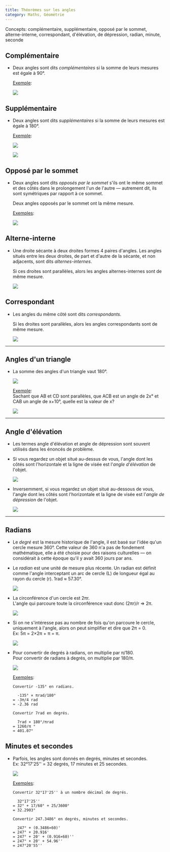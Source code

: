 ```yaml
---
title: Théorèmes sur les angles
category: Maths, Géométrie
---
```


Concepts: complémentaire, supplémentaire, opposé par le sommet, alterne-interne, correspondant, d'élévation, de dépression, radian, minute, seconde

## Complémentaire

* Deux angles sont dits *complémentaires* si la somme de leurs mesures est égale à 90°.

  <ins>Exemple</ins>:

  ![](https://i.imgur.com/mWShWPv.png)

## Supplémentaire

* Deux angles sont dits *supplémentaires* si la somme de leurs mesures est égale à 180°.

  <ins>Exemple</ins>:

  ![](https://i.imgur.com/b9Ys9YV.png)

  ![](https://i.imgur.com/WLivx8C.png)

## Opposé par le sommet

* Deux angles sont dits *opposés par le sommet*  s'ils ont le même sommet et des côtés dans le prolongement l'un de l'autre — autrement dit, ils sont symétriques par rapport à ce sommet.

  Deux angles opposés par le sommet ont la même mesure.

  <ins>Exemples</ins>:

  ![](https://i.imgur.com/DoCCc1R.png)

## Alterne-interne

* Une droite sécante à deux droites formes 4 paires d'angles. Les angles situés entre les deux droites, de part et d'autre de la sécante, et non adjacents, sont dits *alternes-internes*.

  Si ces droites sont parallèles, alors les angles alternes-internes sont de même mesure.

  ![](https://i.imgur.com/5meQlLF.png)

## Correspondant

* Les angles du même côté sont dits *correspondants*.

  Si les droites sont parallèles, alors les angles correspondants sont de même mesure.

  ![](https://i.imgur.com/7IPjjdN.png)

---

## Angles d'un triangle

* La somme des angles d'un triangle vaut 180°.

  ![](https://i.imgur.com/nbr0vo8.png)

  <ins>Exemple</ins>:  
  Sachant que AB et CD sont parallèles, que ACB est un angle de 2x° et CAB un angle de x+10°, quelle est la valeur de x?

  ![](https://i.imgur.com/JOdwWCF.png)

---

## Angle d'élévation

* Les termes angle d'élévation et angle de dépression sont souvent utilisés dans les énoncés de problème.

* Si vous regardez un objet situé au-dessus de vous, l'angle dont les côtés sont l'horizontale et la ligne de visée est l'*angle d'élévation* de l'objet.

  ![](https://i.imgur.com/7FkzF5O.png)

* Inversemment, si vous regardez un objet situé au-dessous de vous, l'angle dont les côtés sont l'horizontale et la ligne de visée est l'*angle de dépression* de l'objet.

  ![](https://i.imgur.com/AkLg6ve.png)

---

## Radians

* Le *degré* est la mesure historique de l'angle, il est basé sur l'idée qu'un cercle mesure 360°. Cette valeur de 360 n'a pas de fondement mathématique, elle a été choisie pour des raisons culturelles — on considérait à cette époque qu'il y avait 360 jours par ans.

* Le *radian* est une unité de mesure plus récente. Un radian est définit comme l'angle interceptant un arc de cercle (L) de longueur égal au rayon du cercle (r). 1rad ≈ 57.30°.

  ![](https://i.imgur.com/B0XoyNC.png)

* La circonférence d'un cercle est 2πr.  
  L'angle qui parcoure toute la circonférence vaut donc (2πr)/r ⇒ 2π.

  ![](https://i.imgur.com/Lq8iv4l.png)

* Si on ne s'intéresse pas au nombre de fois qu'on parcoure le cercle, uniquement à l'angle, alors on peut simplifier et dire que 2π = 0.  
  Ex: 5π = 2×2π + π = π.

  ![](https://i.imgur.com/Xba2eWP.gif)

* Pour convertir de degrés à radians, on multiplie par π/180.  
  Pour convertir de radians à degrés, on multiplie par 180/π.

  ![](https://i.imgur.com/YsC311J.png)

  <ins>Exemples</ins>:

  ```
  Convertir -135° en radians.

    -135° × πrad/180°
  = -3π/4 rad
  ≈ -2.36 rad
  ```

  ```
  Convertir 7rad en degrés.

    7rad × 180°/πrad
  = 1260/π °
  ≈ 401.07°
  ```

## Minutes et secondes

* Parfois, les angles sont donnés en degrés, minutes et secondes.  
  Ex: 32°17'25'' = 32 degrés, 17 minutes et 25 secondes.

  ![](https://i.imgur.com/M7UpmJu.png)

  <ins>Exemples</ins>:

  ```
  Convertir 32°17'25'' à un nombre décimal de degrés.

    32°17'25''
  = 32° + 17/60° + 25/3600°
  = 32.2903°
  ```

  ```
  Convertir 247.3486° en degrés, minutes et secondes.

    247° + (0.3486×60)'
  = 247° + 20.916'
  = 247° + 20' + (0.916×60)''
  = 247° + 20' + 54.96''
  = 247°20'55''
  ```